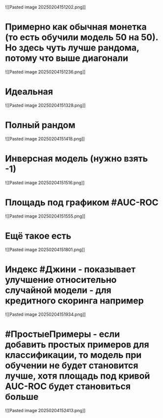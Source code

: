 ![[Pasted image 20250204151202.png]]

# Примерно как обычная монетка (то есть обучили модель 50 на 50). Но здесь чуть лучше рандома, потому что выше диагонали
![[Pasted image 20250204151236.png]]
# Идеальная
![[Pasted image 20250204151328.png]]
# Полный рандом
![[Pasted image 20250204151418.png]]
# Инверсная модель (нужно взять -1)
![[Pasted image 20250204151516.png]]
# Площадь под графиком #AUC-ROC


![[Pasted image 20250204151555.png]]

# Ещё такое есть
![[Pasted image 20250204151801.png]]
# Индекс #Джини - показывает улучшение относительно случайной модели - для кредитного скоринга например
![[Pasted image 20250204151934.png]]

# #ПростыеПримеры - если добавить простых примеров для классификации, то модель при обучении не будет становится лучше, хотя площадь под кривой AUC-ROC будет становиться больше
![[Pasted image 20250204152413.png]]
